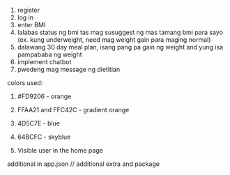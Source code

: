 1. register
2. log in
3. enter BMI
4. lalabas status ng bmi tas mag susuggest ng mas tamang bmi para sayo (ex. kung underweight, need mag weight gain para maging normal)
5. dalawang 30 day meal plan, isang pang pa gain ng weight and yung isa pampababa ng weight
6. implement chatbot
7. pwedeng mag message ng dietitian

colors used:

1. #FD9206 - orange
2. FFAA21 and FFC42C - gradient orange
3. 4D5C7E - blue
4. 64BCFC - skyblue

5. Visible user in the home page

additional in app.json // additional extra and package
